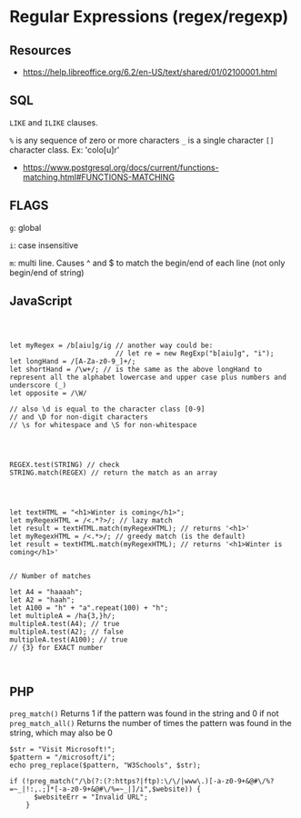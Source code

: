 # Regular Expressions (regex/regexp)

## Resources
- <https://help.libreoffice.org/6.2/en-US/text/shared/01/02100001.html>








## SQL
`LIKE` and `ILIKE` clauses.

`%` is any sequence of zero or more characters
`_` is a single character
`[]` character class. Ex: 'colo[u]r'



- <https://www.postgresql.org/docs/current/functions-matching.html#FUNCTIONS-MATCHING>






## FLAGS
`g`: global

`i`: case insensitive 

`m`:  multi line. Causes ^ and $ to match the begin/end of each line (not only begin/end of string)















## JavaScript

```



let myRegex = /b[aiu]g/ig // another way could be:
						  // let re = new RegExp("b[aiu]g", "i");
let longHand = /[A-Za-z0-9_]+/;
let shortHand = /\w+/; // is the same as the above longHand to represent all the alphabet lowercase and upper case plus numbers and underscore (_)
let opposite = /\W/

// also \d is equal to the character class [0-9]
// and \D for non-digit characters
// \s for whitespace and \S for non-whitespace




REGEX.test(STRING) // check
STRING.match(REGEX) // return the match as an array




let textHTML = "<h1>Winter is coming</h1>";
let myRegexHTML = /<.*?>/; // lazy match
let result = textHTML.match(myRegexHTML); // returns '<h1>'
let myRegexHTML = /<.*>/; // greedy match (is the default)
let result = textHTML.match(myRegexHTML); // returns '<h1>Winter is coming</h1>'


// Number of matches

let A4 = "haaaah";
let A2 = "haah";
let A100 = "h" + "a".repeat(100) + "h";
let multipleA = /ha{3,}h/;
multipleA.test(A4); // true
multipleA.test(A2); // false
multipleA.test(A100); // true
// {3} for EXACT number



```









## PHP


`preg_match()` Returns 1 if the pattern was found in the string and 0 if not
`preg_match_all()` Returns the number of times the pattern was found in the string, which may also be 0

```
$str = "Visit Microsoft!";
$pattern = "/microsoft/i";
echo preg_replace($pattern, "W3Schools", $str);

```

```
if (!preg_match("/\b(?:(?:https?|ftp):\/\/|www\.)[-a-z0-9+&@#\/%?=~_|!:,.;]*[-a-z0-9+&@#\/%=~_|]/i",$website)) {
      $websiteErr = "Invalid URL";
    }    
```


